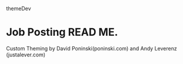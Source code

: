 themeDev

Job Posting READ ME.
========

Custom Theming by David Poninski(poninski.com) and Andy Leverenz (justalever.com)
